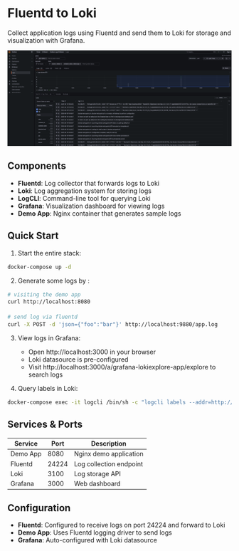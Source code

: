 # Fluentd to Loki

Collect application logs using Fluentd and send them to Loki for storage and visualization with Grafana.

![screenshot](screenshot.png)

## Components

- **Fluentd**: Log collector that forwards logs to Loki
- **Loki**: Log aggregation system for storing logs
- **LogCLI**: Command-line tool for querying Loki
- **Grafana**: Visualization dashboard for viewing logs
- **Demo App**: Nginx container that generates sample logs

## Quick Start

1. Start the entire stack:
```bash
docker-compose up -d
```

2. Generate some logs by :
```bash
# visiting the demo app
curl http://localhost:8080

# send log via fluentd
curl -X POST -d 'json={"foo":"bar"}' http://localhost:9880/app.log
```

3. View logs in Grafana:
   - Open http://localhost:3000 in your browser
   - Loki datasource is pre-configured
   - Visit http://localhost:3000/a/grafana-lokiexplore-app/explore to search logs

4. Query labels in Loki:
```bash
docker-compose exec -it logcli /bin/sh -c "logcli labels --addr=http://loki:3100"
```

## Services & Ports

| Service | Port | Description |
|---------|------|-------------|
| Demo App | 8080 | Nginx demo application |
| Fluentd | 24224 | Log collection endpoint |
| Loki | 3100 | Log storage API |
| Grafana | 3000 | Web dashboard |

## Configuration

- **Fluentd**: Configured to receive logs on port 24224 and forward to Loki
- **Demo App**: Uses Fluentd logging driver to send logs
- **Grafana**: Auto-configured with Loki datasource
